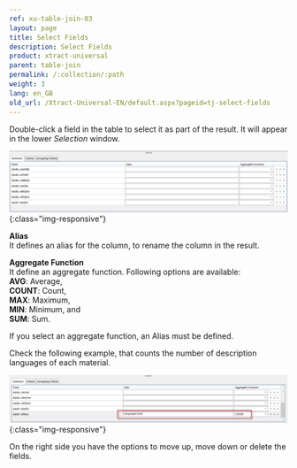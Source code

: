 ```yaml
---
ref: xu-table-join-03
layout: page
title: Select Fields
description: Select Fields
product: xtract-universal
parent: table-join
permalink: /:collection/:path
weight: 3
lang: en_GB
old_url: /Xtract-Universal-EN/default.aspx?pageid=tj-select-fields
---
```


Double-click a field in the table to select it as part of the result. It will appear in the lower *Selection* window. 

![tj-selected-columns](/img/content/tj-selected-columns.png){:class="img-responsive"}

**Alias**<br>
It defines an alias for the column, to rename the column in the result.  

**Aggregate Function** <br>
It define an aggregate function. Following options are available: <br>
**AVG**: Average,<br>
**COUNT**: Count, <br>
**MAX**: Maximum,<br>
**MIN**: Minimum, and <br>
**SUM**: Sum. <br>

If you select an aggregate function, an Alias must be defined. 

Check the following example, that counts the number of description languages of each material. 

![tj-aggregate-count](/img/content/tj-aggregate-count.png){:class="img-responsive"}

On the right side you have the options to move up, move down or delete the fields.